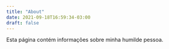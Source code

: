 ```yaml
---
title: "About"
date: 2021-09-18T16:59:34-03:00
draft: false
---
```


Esta página contém informações sobre minha humilde pessoa.
